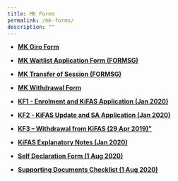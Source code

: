 ```yaml
---
title: MK Forms
permalink: /mk-forms/
description: ""
---
```

<ul>
<li>
<p><a href="/files/Blank-GIRO-Form-MK.pdf" target="_blank" rel="noopener"><strong>MK Giro Form</strong></a></p>
</li>
<li>
<p><strong><a href="https://form.gov.sg/63d8e4e1f2bd6c0012afa37f">MK Waitlist Application Form (FORMSG)</a></strong></p>
</li>
<li>
<p><strong><a href="https://go.gov.sg/mktrfsession" target="_blank" rel="noopener">MK Transfer of Session (FORMSG)</a></strong></p>
</li>
	<li>
<p><strong><a href="https://go.gov.sg/mkft-withdraw">MK Withdrawal Form</a></strong></p>
</li>
<li>
<p><strong><a href="/files/KF1-Enrolment-and-KiFAS-Application-Jan-2022.pdf">KF1 - Enrolment and KiFAS Application (Jan 2020)</a></strong></p>
</li>
<li>
<p><strong><a href="/files/KF2-KiFAS-Update-and-SA-Application-Jan-2022.pdf">KF2 - KiFAS Update and SA Application (Jan 2020)</a></strong></p>
</li>
<li>
<p><strong><a href="/files/KF3-Withdrawal-from-Kindergarten-or-KiFAS-29-Apr-2019.pdf">KF3 – Withdrawal from KiFAS (29 Apr 2019)”</a></strong></p>
</li>
<li>
<p><strong><a href="/files/KiFAS-Explanatory-Notes-Jan-2022.pdf">KiFAS Explanatory Notes (Jan 2020)</a></strong></p>
</li>
<li>
<p><strong><a href="/files/Self-Declaration-Form-1-Aug-2020.pdf">Self Declaration Form (1 Aug 2020)</a></strong></p>
</li>
<li>
<p><strong><a href="/files/Supporting-Documents-Checklist-1-Aug-2020.pdf">Supporting Documents Checklist (1 Aug 2020)</a></strong></p>
</li>
</ul>
